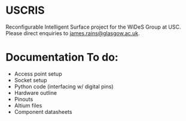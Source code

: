 # USCRIS
Reconfigurable Intelligent Surface project for the WiDeS Group at USC. Please direct enquiries to james.rains@glasgow.ac.uk.

# Documentation To do:
- Access point setup
- Socket setup
- Python code (interfacing w/ digital pins)
- Hardware outline
- Pinouts
- Altium files
- Component datasheets
